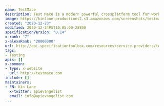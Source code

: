 ```yaml
---
name: TestMace
description: Test Mace is a modern powerful crossplatform tool for working with an API and creating automated API tests. Create requests and scenarios using variables, authentication, autocomplete feature and syntax highlighting. Write tests with the help of a graphics editor and test complex scenarios with just one click. Organize teamwork using the version control system or the built-in cloud synchronization system.
image: https://kinlane-productions2.s3.amazonaws.com/screenshots/testmace-screenshot.png
created: "2020-12-23"
modified: 2020-12-24PST10:05:00-28800
specificationVersion: "0.14"
x-rank: "7"
x-alexaRank: "20000000"
url: http://api.specificationtoolbox.com/resources/service-providers/testmace/
tags:
- Testing
apis: []
x-common:
- type: x-website
  url: http://testmace.com
include: []
maintainers:
- FN: Kin Lane
  x-twitter: apievangelist
  email: info@apievangelist.com
...
```

